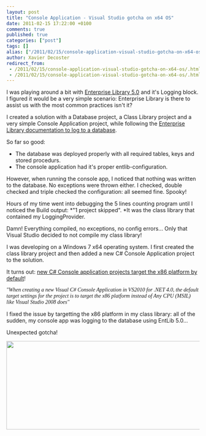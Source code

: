 ```yaml
---
layout: post
title: "Console Application - Visual Studio gotcha on x64 OS"
date: 2011-02-15 17:22:00 +0100
comments: true
published: true
categories: ["post"]
tags: []
alias: ["/2011/02/15/console-application-visual-studio-gotcha-on-x64-os/"]
author: Xavier Decoster
redirect_from:
 - /2011/02/15/console-application-visual-studio-gotcha-on-x64-os/.html
 - /2011/02/15/console-application-visual-studio-gotcha-on-x64-os/.html
---
```

<p>I was playing around a bit with <a href="http://entlib.codeplex.com/" target="_blank">Enterprise Library 5.0</a> and it's Logging block. I figured it would be a very simple scenario: Enterprise Library is there to assist us with the most common practices isn't it?</p>

<p>I created a solution with a Database project, a Class Library project and a very simple Console Application project, while following the <a href="http://msdn.microsoft.com/en-us/library/ff664543%28v=PandP.50%29.aspx" target="_blank">Enterprise Library documentation to log to a database</a>.</p>

<p>So far so good:</p>

<ul>
<li>The database was deployed properly with all required tables, keys and stored procedurs.</li>
<li>The console application had it's proper entlib-configuration.</li>
</ul>

<p>However, when running the console app, I noticed that nothing was written to the database. No exceptions were thrown either. I checked, double checked and triple checked the configuration: all seemed fine. Spooky!</p>

<p>Hours of my time went into debugging the 5 lines counting program until I noticed the Build output: *"1 project skipped". *It was the class library that contained my LoggingProvider.</p>

<p>Damn! Everything compiled, no exceptions, no config errors... Only that Visual Studio decided to not compile my class library!</p>

<p>I was developing on a Windows 7 x64 operating system. I first created the class library project and then added a new C# Console Application project to the solution.</p>

<p>It turns out: <a href="http://connect.microsoft.com/VisualStudio/feedback/details/455103/new-c-console-application-targets-x86-by-default" target="_blank">new C# Console application projects target the x86 platform by default</a>!</p>

<p><span style="font-family: verdana,geneva;"><em>"When creating a new Visual C# Console Application in VS2010 for .NET 4.0, the default target settings for the project is to target the x86 platform instead of Any CPU (MSIL) like Visual Studio 2008 does"</em></span></p>

<p>I fixed the issue by targetting the x86 platform in my class library: all of the sudden, my console app was logging to the database using EntLib 5.0...</p>

<p>Unexpected gotcha!</p>

<p><img alt="" src="https://xavierdecosterblog.blob.core.windows.net/blog/2010-02-15/2011-2-targetting_x86_platform.png" width="650" height="231" /></p>

